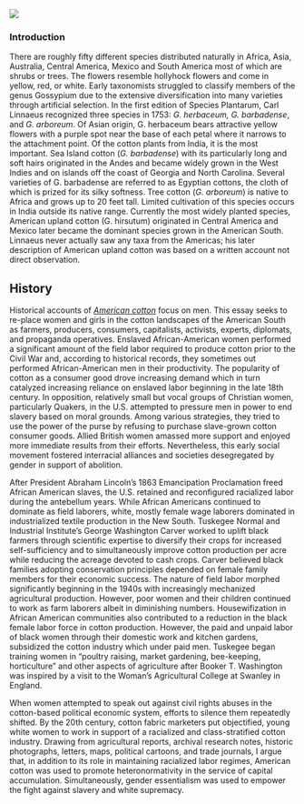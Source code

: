 <a href="https://www.juncture-digital.org"><img src="https://juncture-digital.github.io/juncture/static/images/ve-button.png"></a>

<param ve-config 
       title="Queen Cotton: An Intersectional Feminist Account"
       author="Frederica Bowcutt"
       source-image="https://github.com/lucasmerte/testvfr/blob/main/Yerba_Mate.jpg?raw=true"
       banner="https://github.com/lucasmerte/testvfr/blob/main/Yerba_Mate.jpg?raw=true"
       layout="vertical">

### Introduction

There are roughly fifty different species distributed naturally in Africa, Asia, Australia, Central America, Mexico and South America most of which are shrubs or trees. The flowers resemble hollyhock flowers and come in yellow, red, or white.  Early taxonomists struggled to classify members of the genus Gossypium due to the extensive diversification into many varieties through artificial selection. In the first edition of Species Plantarum, Carl Linnaeus recognized three species in 1753: _G. herbaceum, G. barbadense_, and _G. arboreum_. Of Asian origin, G. herbaceum bears attractive yellow flowers with a purple spot near the base of each petal where it narrows to the attachment point. Of the cotton plants from India, it is the most important.  Sea Island cotton (_G. barbadense_) with its particularly long and soft hairs originated in the Andes and became widely grown in the West Indies and on islands off the coast of Georgia and North Carolina.  Several varieties of G. barbadense are referred to as Egyptian cottons, the cloth of which is prized for its silky softness. Tree cotton (_G. arboreum_) is native to Africa and grows up to 20 feet tall. Limited cultivation of this species occurs in India outside its native range.  Currently the most widely planted species, American upland cotton (G. hirsutum) originated in Central America and Mexico later became the dominant species grown in the American South. Linnaeus never actually saw any taxa from the Americas; his later description of American upland cotton was based on a written account not direct observation. 

<param ve-entity eid="Q719312" title="Gossypium">
<param ve-image label="The New South" description="Thomas Nast, 1882"license="public domain" url="https://github.com/bowcuttf/cotton-Gossypium-/assets/135713941/2628531a-fbb0-43ff-8e36-38ade531378d)"license="public domain"url="https://www.loc.gov/pictures/item/2013648370/">

<param ve-image url=“https://libguides.nybg.org/c.php?g=1003078&p=7264406“ label=“Cotton Ball” description=“Rice’s Seeds trade card ca. 1880” license=“public domain”>

                                       
## History 

Historical accounts of [*American cotton*](https://powo.science.kew.org/taxon/urn:lsid:ipni.org:names:30042843-2) focus on men. This essay seeks to re-place women and girls in the cotton landscapes of the American South as farmers, producers, consumers, capitalists, activists, experts, diplomats, and propaganda operatives. Enslaved African-American women performed a significant amount of the field labor required to produce cotton prior to the Civil War and, according to historical records, they sometimes out performed African-American men in their productivity. The popularity of cotton as a consumer good drove increasing demand which in turn catalyzed increasing reliance on enslaved labor beginning in the late 18th century. In opposition, relatively small but vocal groups of Christian women, particularly Quakers, in the U.S. attempted to pressure men in power to end slavery based on moral grounds. Among various strategies, they tried to use the power of the purse by refusing to purchase slave-grown cotton consumer goods. Allied British women amassed more support and enjoyed more immediate results from their efforts. Nevertheless, this early social movement fostered interracial alliances and societies desegregated by gender in support of abolition. 

After President Abraham Lincoln’s 1863 Emancipation Proclamation freed African American slaves, the U.S. retained and reconfigured racialized labor during the antebellum years. While African Americans continued to dominate as field laborers, white, mostly female wage laborers dominated in industrialized textile production in the New South. Tuskegee Normal and Industrial Institute’s George Washington Carver worked to uplift black farmers through scientific expertise to diversify their crops for increased self-sufficiency and to simultaneously improve cotton production per acre while reducing the acreage devoted to cash crops. Carver believed black families adopting conservation principles depended on female family members for their economic success. The nature of field labor morphed significantly beginning in the 1940s with increasingly mechanized agricultural production. However, poor women and their children continued to work as farm laborers albeit in diminishing numbers. Housewifization in African American communities also contributed to a reduction in the black female labor force in cotton production. However, the paid and unpaid labor of black women through their domestic work and kitchen gardens, subsidized the cotton industry which under paid men. Tuskegee began training women in “poultry raising, market gardening, bee-keeping, horticulture” and other aspects of agriculture after Booker T. Washington was inspired by a visit to the Woman’s Agricultural College at Swanley in England. 

When women attempted to speak out against civil rights abuses in the cotton-based political economic system, efforts to silence them repeatedly shifted. By the 20th century, cotton fabric marketers put objectified, young white women to work in support of a racialized and class-stratified cotton industry. Drawing from agricultural reports, archival research notes, historic photographs, letters, maps, political cartoons, and trade journals, I argue that, in addition to its role in maintaining racialized labor regimes, American cotton was used to promote heteronormativity in the service of capital accumulation. Simultaneously, gender essentialism was used to empower the fight against slavery and white supremacy.


